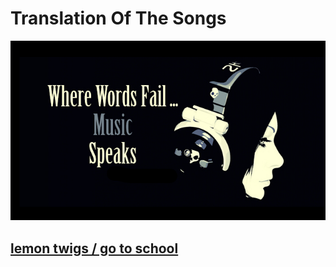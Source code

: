 # Translation Of The Songs  
![](img/wherewordfail.png)  
## [lemon twigs / go to school](https://borekhova.github.io/TranslateSongs/LemonTwigs/GoToSchool/GoToSchool_main)  
